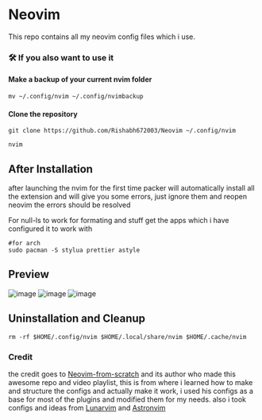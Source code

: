 # Neovim

This repo contains all my neovim config files which i use.

### 🛠️  If you also want to use it

#### Make a backup of your current nvim folder

```
mv ~/.config/nvim ~/.config/nvimbackup
```

#### Clone the repository

```
git clone https://github.com/Rishabh672003/Neovim ~/.config/nvim
```

```
nvim
```

## After Installation

after launching the nvim for the first time packer will automatically install all the extension and will give you some errors, just ignore them and reopen neovim the errors should be resolved

For null-ls to work for formating and stuff get the apps which i have configured it to work with

```
#for arch
sudo pacman -S stylua prettier astyle
```

## Preview

![image](https://user-images.githubusercontent.com/53911515/168277253-37fccf26-4ee9-4550-9fb4-3c6c62a896c7.png)
![image](https://user-images.githubusercontent.com/53911515/169095446-128140ee-60c8-4a77-86e4-70eefd7f10e1.png)
![image](https://user-images.githubusercontent.com/53911515/168479997-4969b3f1-fe27-4ff0-86b5-acb629a29a0b.png)

## Uninstallation and Cleanup

```
rm -rf $HOME/.config/nvim $HOME/.local/share/nvim $HOME/.cache/nvim
```

### Credit

the credit goes to [Neovim-from-scratch](https://github.com/LunarVim/Neovim-from-scratch) and its author who made this awesome repo and video playlist, this is from where i learned how to make and structure the configs and actually make it work, i used his configs as a base for most of the plugins and modified them for my needs.
also i took configs and ideas from [Lunarvim](https://github.com/LunarVim/LunarVim) and [Astronvim](https://github.com/AstroNvim/AstroNvim)

